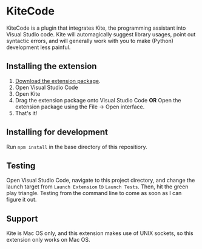 # KiteCode

KiteCode is a plugin that integrates Kite, the programming assistant into Visual Studio code. Kite will automagically suggest library usages, point out syntactic errors, and will generally work with you to make (Python) development less painful.

## Installing the extension

1. [Download the extension package](https://github.com/bnookala/plugins/raw/master/kitecode/KiteCode-0.1.0.vsix).
2. Open Visual Studio Code
3. Open Kite
4. Drag the extension package onto Visual Studio Code **OR** Open the extension package using the File -> Open interface.
5. That's it!


## Installing for development

Run ```npm install``` in the base directory of this repositiory.

## Testing

Open Visual Studio Code, navigate to this project directory, and change the launch target from `Launch Extension` to `Launch Tests`. Then, hit the green play triangle. Testing from the command line to come as soon as I can figure it out.

## Support

Kite is Mac OS only, and this extension makes use of UNIX sockets, so this extension only works on Mac OS.